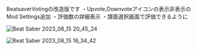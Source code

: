 BeatsaverVotingの改造版です
・Upvote,Downvoteアイコンの表示非表示のMod Settings追加
・評価数の詳細表示
・譜面選択画面で評価できるように

![Beat Saber 2023_08_15 20_45_24](https://github.com/scifiHerb/BeatSaverVoting/assets/109839172/086818c0-8415-4d46-bbcb-363ec20bde5b)

![Beat Saber 2023_08_15 16_34_42](https://github.com/scifiHerb/BeatSaverVoting/assets/109839172/91f56615-2a81-4b35-8606-b730f0f0c725)
